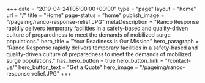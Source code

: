 +++
date = "2019-04-24T05:00:00+00:00"
type = "page"
layout = "home"
url = "/"
title = "Home"
page-status = "home"
publish_image = "/pageimg/ranco-response-relief.JPG"
metaDescription = "Ranco Response rapidly delivers temporary facilities in a safety-based and quality-driven culture of preparedness to meet the demands of mobilized surge populations."
hero_title = "Your Readiness is Our Mission"
hero_paragraph = "Ranco Response rapidly delivers temporary facilities in a safety-based and quality-driven culture of preparedness to meet the demands of mobilized surge populations."
has_hero_button = true
hero_button_link = "/contact-us/"
hero_button_text = "Get a Quote"
hero_image = "/pageimg/ranco-response-relief.JPG"
+++